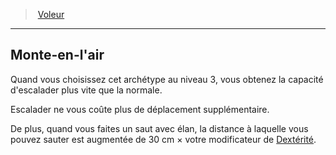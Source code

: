 ﻿---
!Generic
Id: rogue_thief_hd.md#monte-en-lair
ParentLink: rogue_thief_hd.md#voleur
Name: Monte-en-l'air
ParentName: Voleur
NameLevel: 2
Attributes: {}
---
> [Voleur](hd_rogue_thief.md)

---

## Monte-en-l'air

Quand vous choisissez cet archétype au niveau 3, vous obtenez la capacité d'escalader plus vite que la normale.

Escalader ne vous coûte plus de déplacement supplémentaire.

De plus, quand vous faites un saut avec élan, la distance à laquelle vous pouvez sauter est augmentée de 30 cm × votre modificateur de [Dextérité](hd_abilities_dexterity.md).

